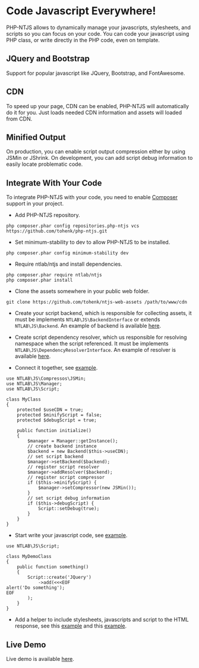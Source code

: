 Code Javascript Everywhere!
===========================

PHP-NTJS allows to dynamically manage your javascripts, stylesheets, and
scripts so you can focus on your code. You can code your javascript using
PHP class, or write directly in the PHP code, even on template.

JQuery and Bootstrap
--------------------

Support for popular javascript like JQuery, Bootstrap, and FontAwesome.

CDN
---

To speed up your page, CDN can be enabled, PHP-NTJS will automatically do it
for you. Just loads needed CDN information and assets will loaded from CDN.

Minified Output
---------------

On production, you can enable script output compression either by using JSMin
or JShrink. On development, you can add script debug information to easily
locate problematic code.

Integrate With Your Code
------------------------

To integrate PHP-NTJS with your code, you need to enable [Composer](https://getcomposer.org)
support in your project.

* Add PHP-NTJS repository.

```
php composer.phar config repositories.php-ntjs vcs https://github.com/tohenk/php-ntjs.git
```

* Set minimum-stability to dev to allow PHP-NTJS to be installed.

```
php composer.phar config minimum-stability dev
```

* Require ntlab/ntjs and install dependencies.

```
php composer.phar require ntlab/ntjs
php composer.phar install
```

* Clone the assets somewhere in your public web folder.

```
git clone https://github.com/tohenk/ntjs-web-assets /path/to/www/cdn
```

* Create your script backend, which is responsible for collecting assets, it must
  be implements `NTLAB\JS\BackendInterface` or extends `NTLAB\JS\Backend`.
  An example of backend is available [here](https://github.com/tohenk/php-ntjs-demo/blob/master/src/Backend.php).

* Create script dependency resolver, which us responsible for resolving namespace
  when the script referenced. It must be implements `NTLAB\JS\DependencyResolverInterface`.
  An example of resolver is available [here](https://github.com/tohenk/php-ntjs-demo/blob/master/src/Backend.php).

* Connect it together, see [example](https://github.com/tohenk/php-ntjs-demo/blob/master/src/Demo.php).

```
use NTLAB\JS\Compressos\JSMin;
use NTLAB\JS\Manager;
use NTLAB\JS\Script;

class MyClass
{
    protected $useCDN = true;
    protected $minifyScript = false;
    protected $debugScript = true;

    public function initialize()
    {
        $manager = Manager::getInstance();
        // create backend instance
        $backend = new Backend($this->useCDN);
        // set script backend
        $manager->setBackend($backend);
        // register script resolver
        $manager->addResolver($backend);
        // register script compressor
        if ($this->minifyScript) {
            $manager->setCompressor(new JSMin());
        }
        // set script debug information
        if ($this->debugScript) {
            Script::setDebug(true);
        }
    }
}
```

* Start write your javascript code, see [example](https://github.com/tohenk/php-ntjs-demo/blob/master/src/Script/MyDemo.php).

```
use NTLAB\JS\Script;

class MyDemoClass
{
    public function something()
    {
        Script::create('JQuery')
            ->add(<<<EOF
alert('Do something');
EOF
        );
    }
}
```

* Add a helper to include stylesheets, javascripts and script to the HTML response,
  see this [example](https://github.com/tohenk/php-ntjs-demo/blob/master/src/Helper.php) and
  this [example](https://github.com/tohenk/php-ntjs-demo/blob/master/view/layout.php).

Live Demo
---------

Live demo is available [here](https://ntlab.id/demo/php-ntjs).
